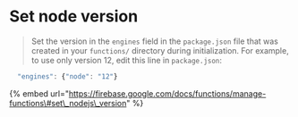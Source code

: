 # Set node version

> Set the version in the `engines` field in the `package.json` file that was created in your `functions/` directory during initialization. For example, to use only version 12, edit this line in `package.json`:

```javascript
  "engines": {"node": "12"}
```

{% embed url="https://firebase.google.com/docs/functions/manage-functions\#set\_nodejs\_version" %}

